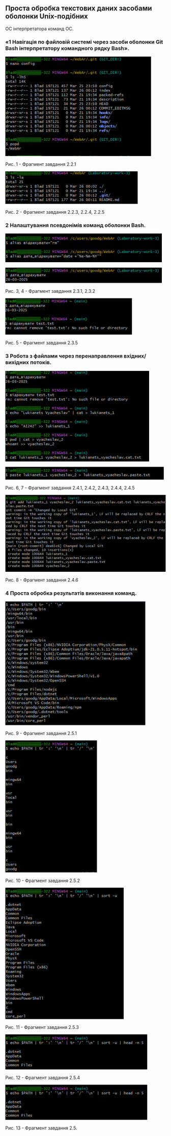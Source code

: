 ## Проста обробка текстових даних засобами оболонки Unix-подібних

ОС інтерпретатора команд ОС.

### «1 Навігація по файловій системі через засоби оболонки Git Bash інтерпретатору командного рядку Bash».

![image](https://github.com/diamend7/WebAr/blob/Laboratory-work-3/111.jpg)

Рис. 1 - Фрагмент завдання 2.2.1

![image](https://github.com/diamend7/WebAr/blob/Laboratory-work-3/222.jpg)

Рис. 2 - Фрагмент завдання 2.2.3, 2.2.4, 2.2.5

### 2 Налаштування псевдонімів команд оболонки Bash.

![image](https://github.com/diamend7/WebAr/blob/Laboratory-work-3/333.jpg)

![image](https://github.com/diamend7/WebAr/blob/Laboratory-work-3/444.jpg)

Рис. 3, 4 - Фрагмент завдання 2.3.1, 2.3.2

![image](https://github.com/diamend7/WebAr/blob/Laboratory-work-3/555.jpg)

Рис. 5 - Фрагмент завдання 2.3.5

### 3 Робота з файлами через перенаправлення вхідних/вихідних потоків.

![image](https://github.com/diamend7/WebAr/blob/Laboratory-work-3/666.jpg)

![image](https://github.com/diamend7/WebAr/blob/Laboratory-work-3/777.jpg)

Рис. 6, 7 - Фрагмент завдання 2.4.1, 2.4.2, 2.4.3, 2.4.4, 2.4.5

![image](https://github.com/diamend7/WebAr/blob/Laboratory-work-3/888.jpg)

Рис. 8 - Фрагмент завдання 2.4.6

### 4 Проста обробка результатів виконання команд.

![image](https://github.com/diamend7/WebAr/blob/Laboratory-work-3/999.jpg)

Рис. 9 - Фрагмент завдання 2.5.1

![image](https://github.com/diamend7/WebAr/blob/Laboratory-work-3/10.jpg)

Рис. 10 - Фрагмент завдання 2.5.2

![image](https://github.com/diamend7/WebAr/blob/Laboratory-work-3/11.jpg)

Рис. 11 - Фрагмент завдання 2.5.3

![image](https://github.com/diamend7/WebAr/blob/Laboratory-work-3/12.jpg)

Рис. 12 - Фрагмент завдання 2.5.4

![image](https://github.com/diamend7/WebAr/blob/Laboratory-work-3/13.jpg)

Рис. 13 - Фрагмент завдання 2.5.
